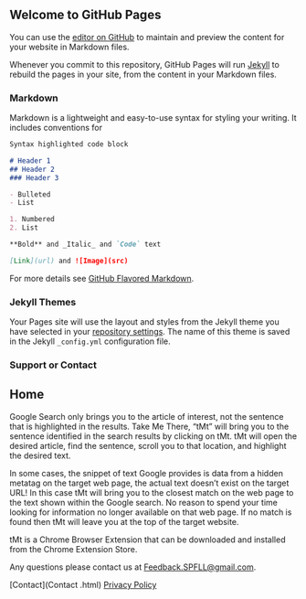 ## Welcome to GitHub Pages

You can use the [editor on GitHub](https://github.com/TakeMeThere-tMt/takemethere-tmt.github.io/edit/main/README.md) to maintain and preview the content for your website in Markdown files.

Whenever you commit to this repository, GitHub Pages will run [Jekyll](https://jekyllrb.com/) to rebuild the pages in your site, from the content in your Markdown files.

### Markdown

Markdown is a lightweight and easy-to-use syntax for styling your writing. It includes conventions for

```markdown
Syntax highlighted code block

# Header 1
## Header 2
### Header 3

- Bulleted
- List

1. Numbered
2. List

**Bold** and _Italic_ and `Code` text

[Link](url) and ![Image](src)
```

For more details see [GitHub Flavored Markdown](https://guides.github.com/features/mastering-markdown/).

### Jekyll Themes

Your Pages site will use the layout and styles from the Jekyll theme you have selected in your [repository settings](https://github.com/TakeMeThere-tMt/takemethere-tmt.github.io/settings/pages). The name of this theme is saved in the Jekyll `_config.yml` configuration file.

### Support or Contact

## Home

Google Search only brings you to the article of interest, not the sentence that is highlighted in the results.  Take Me There, “tMt” will bring you to the sentence identified in the search results by clicking on tMt.  tMt will open the desired article, find the sentence, scroll you to that location, and highlight the desired text.

In some cases, the snippet of text Google provides is data from a hidden metatag on the target web page, the actual text doesn’t exist on the target URL!  In this case tMt will bring you to the closest match on the web page to the text shown within the Google search.  No reason to spend your time looking for information no longer available on that web page.  If no match is found then tMt will leave you at the top of the target website.

tMt is a Chrome Browser Extension that can be downloaded and installed from the Chrome Extension Store.

Any questions please contact us at Feedback.SPFLL@gmail.com.

[Contact](Contact
.html)    [Privacy Policy](PrivacyPolicy.html)

